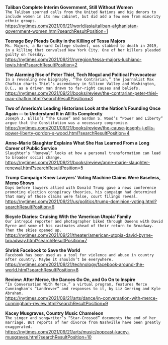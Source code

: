 **Taliban Complete Interim Government, Still Without Women**\
`The Taliban spurned calls from the United Nations and big donors to include women in its new cabinet, but did add a few men from minority ethnic groups.`\
https://nytimes.com/2021/09/21/world/asia/taliban-afghanistan-government-women.html?searchResultPosition=1

**Teenage Boy Pleads Guilty in the Killing of Tessa Majors**\
`Ms. Majors, a Barnard College student, was stabbed to death in 2019, in a killing that convulsed New York City. One of her killers pleaded guilty on Tuesday.`\
https://nytimes.com/2021/09/21/nyregion/tessa-majors-luchiano-lewis.html?searchResultPosition=2

**The Alarming Rise of Peter Thiel, Tech Mogul and Political Provocateur**\
`In a revealing new biography, “The Contrarian,” the journalist Max Chafkin charts Thiel’s ascendancy in Silicon Valley and Washington, D.C., as a driven man drawn to far-right causes and beliefs.`\
https://nytimes.com/2021/09/21/books/review/the-contrarian-peter-thiel-max-chafkin.html?searchResultPosition=3

**Two of America’s Leading Historians Look at the Nation’s Founding Once Again — to Understand It in All Its Complexity**\
`Joseph J. Ellis’s “The Cause” and Gordon S. Wood’s “Power and Liberty” argue that the Constitution was a necessary compromise.`\
https://nytimes.com/2021/09/21/books/review/the-cause-joseph-j-ellis-power-liberty-gordon-s-wood.html?searchResultPosition=4

**Anne-Marie Slaughter Explains What She Has Learned From a Long Career of Public Service**\
`Slaughter’s “Renewal” looks at how a personal transformation can lead to broader social change.`\
https://nytimes.com/2021/09/21/books/review/anne-marie-slaughter-renewal.html?searchResultPosition=5

**Trump Campaign Knew Lawyers’ Voting Machine Claims Were Baseless, Memo Shows**\
`Days before lawyers allied with Donald Trump gave a news conference promoting election conspiracy theories, his campaign had determined that many of those claims were false, court filings reveal.`\
https://nytimes.com/2021/09/21/us/politics/trump-dominion-voting.html?searchResultPosition=6

**Bicycle Diaries: Cruising With the ‘American Utopia’ Family**\
`Our intrepid reporter and photographer biked through Queens with David Byrne and some of his castmates ahead of their return to Broadway. Then the skies opened up.`\
https://nytimes.com/2021/09/21/theater/american-utopia-david-byrne-broadway.html?searchResultPosition=7

**Shrink Facebook to Save the World**\
`Facebook has been used as a tool for violence and abuse in country after country. Maybe it shouldn’t be everywhere.`\
https://nytimes.com/2021/09/21/technology/facebook-around-the-world.html?searchResultPosition=8

**Review: After Merce, the Dances Go On, and Go On to Inspire**\
`“In Conversation With Merce,” a virtual program, features Merce Cunningham’s “Landrover” and responses to it, by Liz Gerring and Kyle Abraham.`\
https://nytimes.com/2021/09/21/arts/dance/in-conversation-with-merce-cunningham-review.html?searchResultPosition=9

**Kacey Musgraves, Country Music Chameleon**\
`The singer and songwriter’s “Star-Crossed” documents the end of her marriage. But reports of her divorce from Nashville have been greatly exaggerated.`\
https://nytimes.com/2021/09/21/arts/music/popcast-kacey-musgraves.html?searchResultPosition=10

